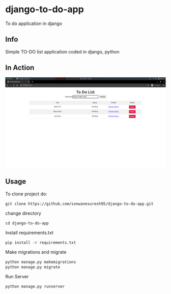 # django-to-do-app
To do application in django
## Info
Simple TO-DO list application coded in django, python
## In Action
![](https://github.com/sonwanesuresh95/django-to-do-app/blob/main/Screenshot%20from%202021-06-27%2013-53-15.png)
## Usage
To clone project do:
```
git clone https://github.com/sonwanesuresh95/django-to-do-app.git
```
change directory
```
cd django-to-do-app
```
Install requirements.txt
```
pip install -r requirements.txt
```
Make migrations and migrate
```
python manage.py makemigrations
python manage.py migrate
```
Run Server
```
python manage.py runserver
```
